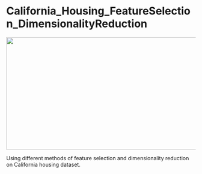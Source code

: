 # California_Housing_FeatureSelection_DimensionalityReduction

<img src="https://github.com/skp163/California_Housing_FeatureSelection_DimensionalityReduction/blob/main/Assets/Feature%20Selection%20%26%20Dimensionality%20Reduction%20(1).gif" width="800" height="300" />

Using different methods of feature selection and dimensionality reduction on California housing dataset.
